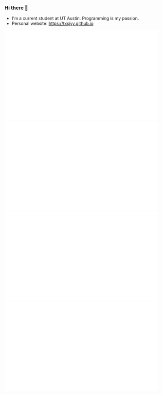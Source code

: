 ### Hi there 👋
- I'm a current student at UT Austin. Programming is my passion.
- Personal website: https://txsjyy.github.io

<!--
**txsjyy/txsjyy** is a ✨ _special_ ✨ repository because its `README.md` (this file) appears on your GitHub profile.

Here are some ideas to get you started:

- 🔭 I’m currently working on ...
- 🌱 I’m currently learning ...
- 👯 I’m looking to collaborate on ...
- 🤔 I’m looking for help with ...
- 💬 Ask me about ...
- 📫 How to reach me: ...
- 😄 Pronouns: ...
- ⚡ Fun fact: ...
-->
![](https://raw.githubusercontent.com/txsjyy/github-stats/master/generated/overview.svg#gh-dark-mode-only)
![](https://raw.githubusercontent.com/txsjyy/github-stats/master/generated/overview.svg#gh-light-mode-only)
![](https://raw.githubusercontent.com/txsjyy/github-stats/master/generated/languages.svg#gh-dark-mode-only)
![](https://raw.githubusercontent.com/txsjyy/github-stats/master/generated/languages.svg#gh-light-mode-only)


